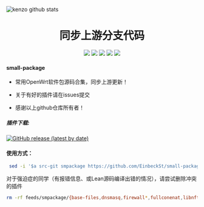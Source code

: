 ![kenzo github stats](https://github-readme-stats.vercel.app/api?username=EinbeckSt&show_icons=true&theme=merko)
<div align="center">
<h1 align="center">同步上游分支代码</h1>
<img src="https://img.shields.io/github/issues/EinbeckSt/small-package?color=green">
<img src="https://img.shields.io/github/stars/EinbeckSt/small-package?color=yellow">
<img src="https://img.shields.io/github/forks/EinbeckSt/small-package?color=orange">
<img src="https://img.shields.io/github/license/EinbeckSt/small-package?color=ff69b4">
<img src="https://img.shields.io/github/languages/code-size/kenzok8/small-package?color=blueviolet">
</div>


#### small-package

*  常用OpenWrt软件包源码合集，同步上游更新！

*  关于有好的插件请在issues提交

*  感谢以上github仓库所有者！

##### 插件下载:

[![GitHub release (latest by date)](https://img.shields.io/github/v/release/EinbeckSt/compile-package?style=for-the-badge&label=插件更新下载)](https://github.com/EinbeckSt/compile-package/releases/latest)

#### 使用方式：

```bash
 sed -i '$a src-git smpackage https://github.com/EinbeckSt/small-package' feeds.conf.default
```
对于强迫症的同学（有报错信息、或Lean源码编译出错的情况），请尝试删除冲突的插件

```bash
rm -rf feeds/smpackage/{base-files,dnsmasq,firewall*,fullconenat,libnftnl,nftables,ppp,opkg,ucl,upx,vsftpd-alt,miniupnpd-iptables,wireless-regdb}
```











